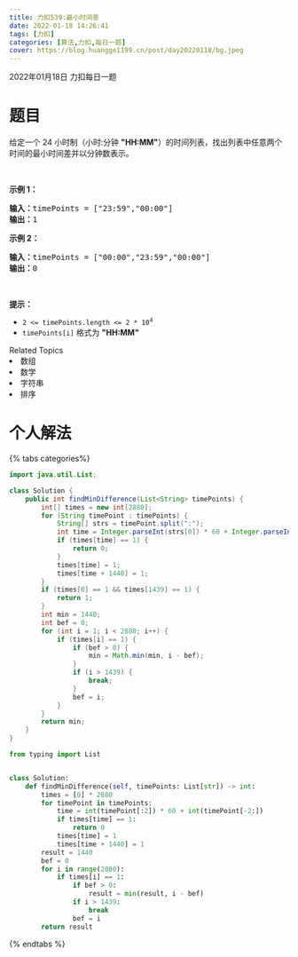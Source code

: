 ```yaml
---
title: 力扣539:最小时间差 
date: 2022-01-18 14:26:41 
tags: [力扣]
categories: [算法,力扣,每日一题]
cover: https://blog.huangge1199.cn/post/day20220118/bg.jpeg
---
```

2022年01月18日 力扣每日一题

# 题目

<p>给定一个 24 小时制（小时:分钟 <strong>"HH:MM"</strong>）的时间列表，找出列表中任意两个时间的最小时间差并以分钟数表示。</p>

<p>&nbsp;</p>

<p><strong>示例 1：</strong></p>

<pre>
<strong>输入：</strong>timePoints = ["23:59","00:00"]
<strong>输出：</strong>1
</pre>

<p><strong>示例 2：</strong></p>

<pre>
<strong>输入：</strong>timePoints = ["00:00","23:59","00:00"]
<strong>输出：</strong>0
</pre>

<p>&nbsp;</p>

<p><strong>提示：</strong></p>

<ul>
   <li><code>2 &lt;= timePoints.length &lt;= 2 * 10<sup>4</sup></code></li>
   <li><code>timePoints[i]</code> 格式为 <strong>"HH:MM"</strong></li>
</ul>
<div><div>Related Topics</div><div><li>数组</li><li>数学</li><li>字符串</li><li>排序</li></div></div>

# 个人解法

{% tabs categories%}
<!-- tab Java -->

```java
import java.util.List;

class Solution {
    public int findMinDifference(List<String> timePoints) {
        int[] times = new int[2880];
        for (String timePoint : timePoints) {
            String[] strs = timePoint.split(":");
            int time = Integer.parseInt(strs[0]) * 60 + Integer.parseInt(strs[1]);
            if (times[time] == 1) {
                return 0;
            }
            times[time] = 1;
            times[time + 1440] = 1;
        }
        if (times[0] == 1 && times[1439] == 1) {
            return 1;
        }
        int min = 1440;
        int bef = 0;
        for (int i = 1; i < 2880; i++) {
            if (times[i] == 1) {
                if (bef > 0) {
                    min = Math.min(min, i - bef);
                }
                if (i > 1439) {
                    break;
                }
                bef = i;
            }
        }
        return min;
    }
}
```

<!-- endtab -->

<!-- tab Python3 -->

```python
from typing import List


class Solution:
    def findMinDifference(self, timePoints: List[str]) -> int:
        times = [0] * 2880
        for timePoint in timePoints:
            time = int(timePoint[:2]) * 60 + int(timePoint[-2:])
            if times[time] == 1:
                return 0
            times[time] = 1
            times[time + 1440] = 1
        result = 1440
        bef = 0
        for i in range(2880):
            if times[i] == 1:
                if bef > 0:
                    result = min(result, i - bef)
                if i > 1439:
                    break
                bef = i
        return result
```

<!-- endtab -->
{% endtabs %}
